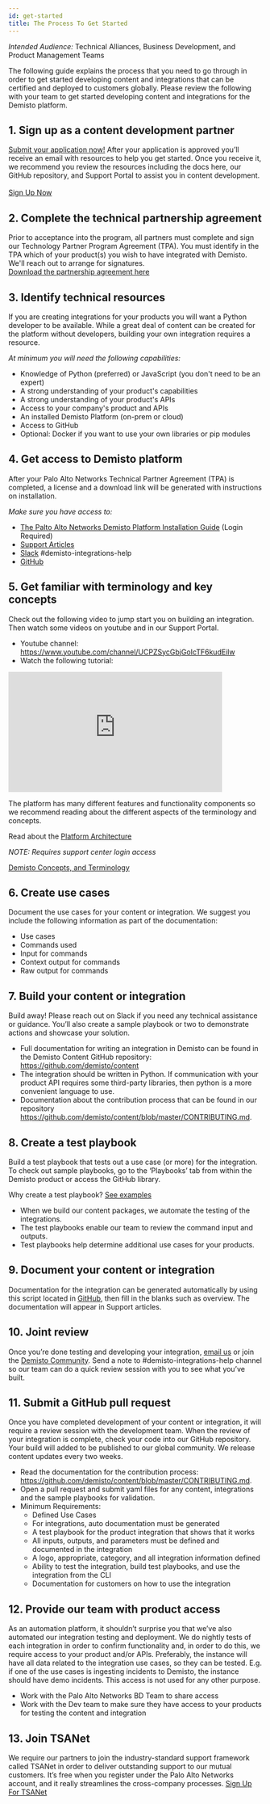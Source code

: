 ```yaml
---
id: get-started
title: The Process To Get Started
---
```


_Intended Audience:_
Technical Alliances, Business Development, and Product Management Teams

The following guide explains the process that you need to go through in order to get started developing content and integrations that can be certified and deployed to customers globally. Please review the following with your team to get started developing content and integrations for the Demisto platform.

## 1. Sign up as a content development partner

<a href="https://go.demisto.com/become-a-technology-partner" target="_blank">Submit your application now!</a> After your application is approved you’ll receive an email with resources to help you get started. Once you receive it, we recommend you review the resources including the docs here, our GitHub repository, and Support Portal to assist you in content development.
<br /><br />
<a class="button button--outline button--primary button--lg" href="https://go.demisto.com/become-a-technology-partner" target="_blank">Sign Up Now</a>

## 2. Complete the technical partnership agreement

Prior to acceptance into the program, all partners must complete and sign our Technology Partner Program Agreement (TPA). You must identify in the TPA which of your product(s) you wish to have integrated with Demisto. We'll reach out to arrange for signatures.
<br />
<a href="/NextWaveTechnologyPartnerProgramAgreement.pdf" target="_blank" class="button button--outline button--primary button--lg">Download the partnership agreement here</a>

## 3. Identify technical resources

If you are creating integrations for your products you will want a Python developer to be available. While a great deal of content can be created for the platform without developers, building your own integration requires a resource.

_At minimum you will need the following capabilities:_

- Knowledge of Python (preferred) or JavaScript (you don't need to be an expert)
- A strong understanding of your product's capabilities
- A strong understanding of your product's APIs
- Access to your company's product and APIs
- An installed Demisto Platform (on-prem or cloud)
- Access to GitHub
- Optional: Docker if you want to use your own libraries or pip modules

## 4. Get access to Demisto platform

After your Palo Alto Networks Technical Partner Agreement (TPA) is completed, a license and a download link will be generated with instructions on installation.

_Make sure you have access to:_

- [The Palto Alto Networks Demisto Platform Installation Guide](https://support.demisto.com/hc/en-us/sections/360001323614-Installing-Demisto) (Login Required)
- [Support Articles](https://support.demisto.com)
- [Slack](https://www.demisto.com/community/) #demisto-integrations-help
- [GitHub](https://github.com/demisto/content/#demisto-platform---content-repository)

## 5. Get familiar with terminology and key concepts

Check out the following video to jump start you on building an integration. Then watch some videos on youtube and in our Support Portal.

- Youtube channel: https://www.youtube.com/channel/UCPZSycGbjGoIcTF6kudEilw
- Watch the following tutorial:

<iframe width="424" height="238" src="https://www.youtube.com/embed/bDntS6biazI" frameborder="0" allow="accelerometer; autoplay; encrypted-media; gyroscope; picture-in-picture" allowfullscreen></iframe>
  
The platform has many different features and functionality components so we recommend reading about the different aspects of the terminology and concepts.

Read about the [Platform Architecture](https://www.demisto.com/demisto-enterprise-under-the-hood/)

_NOTE: Requires support center login access_

[Demisto Concepts, and Terminology](https://support.demisto.com/hc/en-us/articles/360005126713-Demisto-Components-Concepts-and-Terminology)

## 6. Create use cases

Document the use cases for your content or integration. We suggest you include the following information as part of the documentation:

- Use cases
- Commands used
- Input for commands
- Context output for commands
- Raw output for commands

## 7. Build your content or integration

Build away! Please reach out on Slack if you need any technical assistance or guidance. You’ll also create a sample playbook or two to demonstrate actions and showcase your solution.

- Full documentation for writing an integration in Demisto can be found in the Demisto Content GitHub repository: https://github.com/demisto/content
- The integration should be written in Python. If communication with your product API requires some third-party libraries, then python is a more convenient language to use.
- Documentation about the contribution process that can be found in our repository https://github.com/demisto/content/blob/master/CONTRIBUTING.md.

## 8. Create a test playbook

Build a test playbook that tests out a use case (or more) for the integration. To check out sample playbooks, go to the ‘Playbooks’ tab from within the Demisto product or access the GitHub library.

Why create a test playbook? [See examples](https://github.com/demisto/content/tree/master/Playbooks)

- When we build our content packages, we automate the testing of the integrations.
- The test playbooks enable our team to review the command input and outputs.
- Test playbooks help determine additional use cases for your products.

## 9. Document your content or integration

Documentation for the integration can be generated automatically by using this script located in [GitHub](https://github.com/demisto/content/blob/master/docs/integration_documentation/README.MD), then fill in the blanks such as overview. The documentation will appear in Support articles.

## 10. Joint review

Once you’re done testing and developing your integration, <a href="mailto:mchase@paloaltonetworks.com">email us</a> or join the <a href="https://www.demisto.com/community/" target="_blank">Demisto Community</a>. Send a note to #demisto-integrations-help channel so our team can do a quick review session with you to see what you’ve built.

## 11. Submit a GitHub pull request

Once you have completed development of your content or integration, it will require a review session with the development team. When the review of your integration is complete, check your code into our GitHub repository. Your build will added to be published to our global community. We release content updates every two weeks.

- Read the documentation for the contribution process: https://github.com/demisto/content/blob/master/CONTRIBUTING.md.
- Open a pull request and submit yaml files for any content, integrations and the sample playbooks for validation.
- Minimum Requirements:
  - Defined Use Cases
  - For integrations, auto documentation must be generated
  - A test playbook for the product integration that shows that it works
  - All inputs, outputs, and parameters must be defined and documented in the integration
  - A logo, appropriate, category, and all integration information defined
  - Ability to test the integration, build test playbooks, and use the integration from the CLI
  - Documentation for customers on how to use the integration

## 12. Provide our team with product access

As an automation platform, it shouldn’t surprise you that we’ve also automated our integration testing and deployment. We do nightly tests of each integration in order to confirm functionality and, in order to do this, we require access to your product and/or APIs. Preferably, the instance will have all data related to the integration use cases, so they can be tested. E.g. if one of the use cases is ingesting incidents to Demisto, the instance should have demo incidents. This access is not used for any other purpose.

- Work with the Palo Alto Networks BD Team to share access
- Work with the Dev team to make sure they have access to your products for testing the content and integration

## 13. Join TSANet

We require our partners to join the industry-standard support framework called TSANet in order to deliver outstanding support to our mutual customers. It’s free when you register under the Palo Alto Networks account, and it really streamlines the cross-company processes. <a href="https://paloaltonetworks.tsanet.org" target="_blank">Sign Up For TSANet</a>
